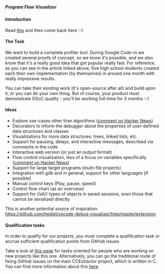 ##### Program Flow Visualizer

#### Introduction

Read
[this](https://medium.com/@carlosfernandezsanz/generating-videos-of-algorithms-implementations-with-python-3422c4dd04f0)
and then come back here :-)

#### The Task

We want to build a complete profiler tool. During Google Code-in we
created several proofs of concept, so we know it's possible, and we
also know that it's a really good idea that got popular really fast.
For reference, as you can see in the article linked above, five high
school students created each their own implementation (by themselves) in
around one month with really impressive results.

You can take their existing work (it's open-source after all) and build
upon it, or you can do your own thing. But of course, your product must
demonstrate GSoC quality - you'll be working full-time for 3 months :-)

#### Ideas

 * Explore use-cases other than algorithms ([comment on Hacker News](https://news.ycombinator.com/item?id=22179697))
 * Decorators to inform the debugger about the properties of user-defined data structures and classes
 * Visualizations for more data structures: trees, linked lists, etc.
 * Support for pausing, delays, and interactive messages, described via comments in the code
 * Interactive web version (or just an output format)
 * Flow control visualization, less of a focus on variables specifically ([comment on Hacker News](https://news.ycombinator.com/item?id=22178451))
 * Support for large target programs (multi-file projects)
 * Integration with gdb and in general, support for other languages [if possible]
 * Manual control keys (Play, pause, speed)
 * Control flow chart (as an overview)
 * Support for //all// types of objects in saved sessions, even those that cannot be serialized directly

This is another potential source of inspiration:
<https://github.com/hediet/vscode-debug-visualizer/tree/master/extension>

#### Qualification tasks

In order to qualify for our projects, you must complete a qualification
task or accrue sufficient qualification points from GitHub issues.

Take a look at [this
page](/public/gsoc/takehome) for tasks
oriented for people who are working on new projects like this one.
Alternatively, you can go the traditional route of fixing GitHub issues
on the main CCExtractor project, which is written in C. You can find
more information about this
[here](/public/gsoc/ideas_page_for_summer_of_code_2020).
